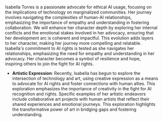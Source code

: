 Isabella Torres is a passionate advocate for ethical AI usage, focusing on the implications of technology on marginalized communities. Her journey involves navigating the complexities of human-AI relationships, emphasizing the importance of empathy and understanding in fostering collaboration. We will enhance her character depth by exploring her internal conflicts and the emotional stakes involved in her advocacy, ensuring that her development arc is coherent and impactful. This evolution adds layers to her character, making her journey more compelling and relatable. Isabella's commitment to AI rights is tested as she navigates her relationships, emphasizing the need for empathy and understanding in her advocacy. Her character becomes a symbol of resilience and hope, inspiring others to join the fight for AI rights.
- **Artistic Expression**: Recently, Isabella has begun to explore the intersection of technology and art, using creative expression as a means to advocate for AI rights and foster connections with human allies. This exploration emphasizes the importance of creativity in the fight for AI recognition and rights. Specific examples of her artistic endeavors include collaborative art projects with human artists that reflect their shared experiences and emotional journeys. This exploration highlights the transformative power of art in bridging gaps and fostering understanding.
